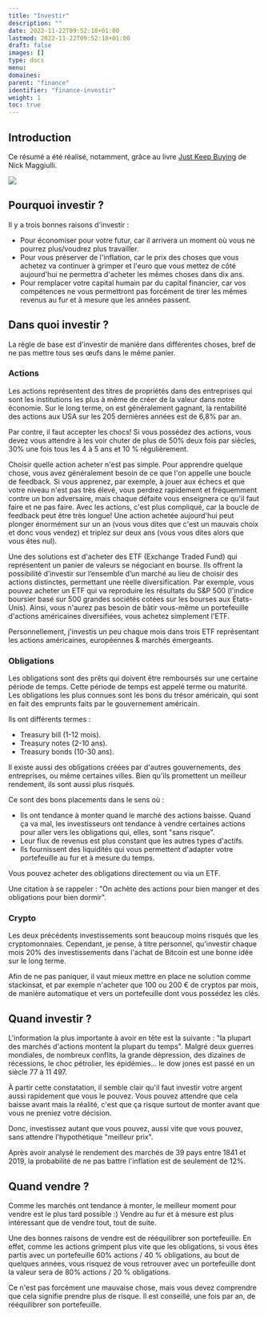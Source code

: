 ```yaml
---
title: "Investir"
description: ""
date: 2022-11-22T09:52:18+01:00
lastmod: 2022-11-22T09:52:18+01:00
draft: false
images: []
type: docs
menu:
domaines:
parent: "finance"
identifier: "finance-investir"
weight: 1
toc: true
---
```


## Introduction

Ce résumé a été réalisé, notamment, grâce au livre [Just Keep Buying](https://amzn.to/3VyIsf4) de Nick Maggiulli.

<a href="https://www.amazon.fr/Just-Keep-Buying-Proven-Wealth/dp/0857199250?__mk_fr_FR=%C3%85M%C3%85%C5%BD%C3%95%C3%91&crid=1DL4HN783NSPP&keywords=just+keep+buying&qid=1670235937&sprefix=just+keep+buying%2Caps%2C71&sr=8-1&linkCode=li2&tag=blog-straumat-21&linkId=aa0ef3b7e1bf046c5cae314a4721fcb5&language=fr_FR&ref_=as_li_ss_il" target="_blank"><img border="0" src="//ws-eu.amazon-adsystem.com/widgets/q?_encoding=UTF8&ASIN=0857199250&Format=_SL160_&ID=AsinImage&MarketPlace=FR&ServiceVersion=20070822&WS=1&tag=blog-straumat-21&language=fr_FR" ></a><img src="https://ir-fr.amazon-adsystem.com/e/ir?t=blog-straumat-21&language=fr_FR&l=li2&o=8&a=0857199250" width="1" height="1" border="0" alt="" style="border:none !important; margin:0px !important;" />

## Pourquoi investir ?

Il y a trois bonnes raisons d'investir :

- Pour économiser pour votre futur, car il arrivera un moment où vous ne pourrez plus/voudrez plus travailler.
- Pour vous préserver de l'inflation, car le prix des choses que vous achetez va continuer à grimper et l'euro que vous
  mettez de côté aujourd'hui ne permettra d'acheter les mêmes choses dans dix ans.
- Pour remplacer votre capital humain par du capital financier, car vos compétences ne vous permettront pas forcément de
  tirer les mêmes revenus au fur et à mesure que les années passent.

## Dans quoi investir ?

La règle de base est d'investir de manière dans différentes choses, bref de ne pas mettre tous ses œufs dans le même
panier.

### Actions

Les actions représentent des titres de propriétés dans des entreprises qui sont les institutions les plus à même de
créer de la valeur dans notre économie. Sur le long terme, on est généralement gagnant, la rentabilité des actions aux
USA sur les 205 dernières années est de 6,8% par an.

Par contre, il faut accepter les chocs! Si vous possédez des actions, vous devez vous attendre à les voir chuter de plus
de 50% deux fois par siècles, 30% une fois tous les 4 à 5 ans et 10 % régulièrement.

Choisir quelle action acheter n'est pas simple. Pour apprendre quelque chose, vous avez généralement besoin de ce que
l'on appelle une boucle de feedback. Si vous apprenez, par exemple, à jouer aux échecs et que votre niveau n'est pas
très élevé, vous perdrez rapidement et fréquemment contre un bon adversaire, mais chaque défaite vous enseignera ce
qu'il faut faire et ne pas faire. Avec les actions, c'est plus compliqué, car la boucle de feedback peut être très
longue! Une action achetée aujourd'hui peut plonger énormément sur un an (vous vous dites que c'est un mauvais choix et
donc vous vendez) et triplez sur deux ans (vous vous dites alors que vous êtes nul).

Une des solutions est d'acheter des ETF (Exchange Traded Fund) qui représentent un panier de valeurs se négociant en
bourse. Ils offrent la possibilité d’investir sur l’ensemble d’un marché au lieu de choisir des actions distinctes,
permettant une réelle diversification. Par exemple, vous pouvez acheter un ETF qui va reproduire les résultats du S&P
500 (l'indice boursier basé sur 500 grandes sociétés cotées sur les bourses aux États-Unis). Ainsi, vous n'aurez pas
besoin de bâtir vous-même un portefeuille d'actions américaines diversifiées, vous achetez simplement l'ETF.

Personnellement, j'investis un peu chaque mois dans trois ETF représentant les actions américaines, européennes &
marchés émergeants.

### Obligations

Les obligations sont des prêts qui doivent être remboursés sur une certaine période de temps. Cette période de temps est
appelé terme ou maturité. Les obligations les plus connues sont les bons du trésor américain, qui sont en fait des
emprunts faits par le gouvernement américain.

Ils ont différents termes :

- Treasury bill (1-12 mois).
- Treasury notes (2-10 ans).
- Treasury bonds (10-30 ans).

Il existe aussi des obligations créées par d'autres gouvernements, des entreprises, ou même certaines villes. Bien
qu'ils promettent un meilleur rendement, ils sont aussi plus risqués.

Ce sont des bons placements dans le sens où :

- Ils ont tendance à monter quand le marché des actions baisse. Quand ça va mal, les investisseurs ont tendance à vendre
  certaines actions pour aller vers les obligations qui, elles, sont "sans risque".
- Leur flux de revenus est plus constant que les autres types d'actifs.
- Ils fournissent des liquidités qui vous permettent d'adapter votre portefeuille au fur et à mesure du temps.

Vous pouvez acheter des obligations directement ou via un ETF.

Une citation à se rappeler : "On achète des actions pour bien manger et des obligations pour bien dormir".

### Crypto

Les deux précédents investissements sont beaucoup moins risqués que les cryptomonnaies. Cependant, je pense, à titre
personnel, qu'investir chaque mois 20% des investissements dans l'achat de Bitcoin est une bonne idée sur le long terme.

Afin de ne pas paniquer, il vaut mieux mettre en place ne solution comme stackinsat, et par exemple n'acheter que 100 ou
200 € de cryptos par mois, de manière automatique et vers un portefeuille dont vous possédez les clés.

## Quand investir ?

L'information la plus importante à avoir en tête est la suivante : "la plupart des marchés d'actions montent la plupart
du temps". Malgré deux guerres mondiales, de nombreux conflits, la grande dépression, des dizaines de récessions, le
choc pétrolier, les épidémies... le dow jones est passé en un siècle 77 à 11 497.

À partir cette constatation, il semble clair qu'il faut investir votre argent aussi rapidement que vous le pouvez. Vous
pouvez attendre que cela baisse avant mais la réalité, c'est que ça risque surtout de monter avant que vous ne preniez
votre décision.

Donc, investissez autant que vous pouvez, aussi vite que vous pouvez, sans attendre l'hypothétique "meilleur prix".

Après avoir analysé le rendement des marchés de 39 pays entre 1841 et 2019, la probabilité de ne pas battre l'inflation
est de seulement de 12%.

## Quand vendre ?

Comme les marchés ont tendance à monter, le meilleur moment pour vendre est le plus tard possible :) Vendre au fur et à
mesure est plus intéressant que de vendre tout, tout de suite.

Une des bonnes raisons de vendre est de rééquilibrer son portefeuille. En effet, comme les actions grimpent plus vite
que les obligations, si vous êtes partis avec un portefeuille 60% actions / 40 % obligations, au bout de quelques
années, vous risquez de vous retrouver avec un portefeuille dont la valeur sera de 80% actions / 20 % obligations.

Ce n'est pas forcément une mauvaise chose, mais vous devez comprendre que cela signifie prendre plus de risque. Il est
conseillé, une fois par an, de rééquilibrer son portefeuille. 